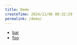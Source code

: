 ```yaml
---
title: Demo
createTime: 2024/11/06 00:32:29
permalink: /demo/
---
```


- [bar](./bar.md)
- [foo](./foo.md)
